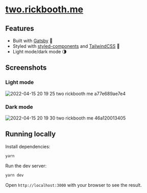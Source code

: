 # [two.rickbooth.me](https://two.rickbooth.me)

## Features

- Built with [Gatsby](https://www.gatsbyjs.com) 🚀
- Styled with [styled-components](https://styled-components.com) and [TailwindCSS](https://tailwindcss.com) 💅
- Light mode/dark mode 🌗

## Screenshots

### Light mode

![2022-04-15 20 19 25 two rickbooth me a77e689ae7e4](https://user-images.githubusercontent.com/11819124/163623437-d209cbd9-accc-4fcc-b283-fe2043dfda85.jpg)

### Dark mode

![2022-04-15 20 19 30 two rickbooth me 46a120013405](https://user-images.githubusercontent.com/11819124/163623439-6ef02d72-ac04-4bcc-b533-acd47fb0300d.jpg)


## Running locally

Install dependencies:

```bash
yarn
```

Run the dev server:

```bash
yarn dev
```

Open `http://localhost:3000` with your browser to see the result.
